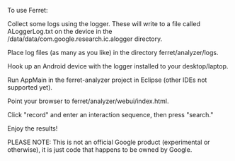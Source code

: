 
To use Ferret:

Collect some logs using the logger. These will write to a file called ALoggerLog.txt on the device in the /data/data/com.google.research.ic.alogger directory.

Place log files (as many as you like) in the directory ferret/analyzer/logs.

Hook up an Android device with the logger installed to your desktop/laptop.

Run AppMain in the ferret-analyzer project in Eclipse (other IDEs not supported yet).

Point your browser to ferret/analyzer/webui/index.html.

Click "record" and enter an interaction sequence, then press "search." 

Enjoy the results!

PLEASE NOTE: 
This is not an official Google product (experimental or otherwise), it is just code that happens to be owned by Google.
